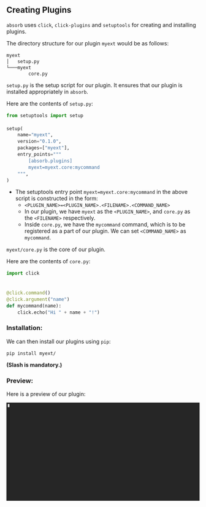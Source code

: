 ## Creating Plugins

`absorb` uses `click`, `click-plugins` and `setuptools` for creating and installing plugins.

The directory structure for our plugin `myext` would be as follows:

```
myext
│   setup.py
└───myext
        core.py
```

`setup.py` is the setup script for our plugin. It ensures that our plugin is installed appropriately in `absorb`.

Here are the contents of `setup.py`:

```python
from setuptools import setup

setup(
    name="myext",
    version="0.1.0",
    packages=["myext"],
    entry_points="""
        [absorb.plugins]
        myext=myext.core:mycommand
    """,
)
```

- The setuptools entry point `myext=myext.core:mycommand` in the above script is constructed in the form:
  - `<PLUGIN_NAME>=<PLUGIN_NAME>.<FILENAME>.<COMMAND_NAME>`
  - In our plugin, we have `myext` as the `<PLUGIN_NAME>`, and `core.py` as the `<FILENAME>` respectively.
  - Inside `core.py`, we have the `mycommand` command, which is to be registered as a part of our plugin. We can set `<COMMAND_NAME>` as `mycommand`.

`myext/core.py` is the core of our plugin.

Here are the contents of `core.py`:

```python
import click


@click.command()
@click.argument("name")
def mycommand(name):
    click.echo("Hi " + name + "!")
```

### Installation:

We can then install our plugins using `pip`:

```
pip install myext/
```

**(Slash is mandatory.)**

### Preview:

Here is a preview of our plugin:

![plugin](static/absorb-command.gif)
